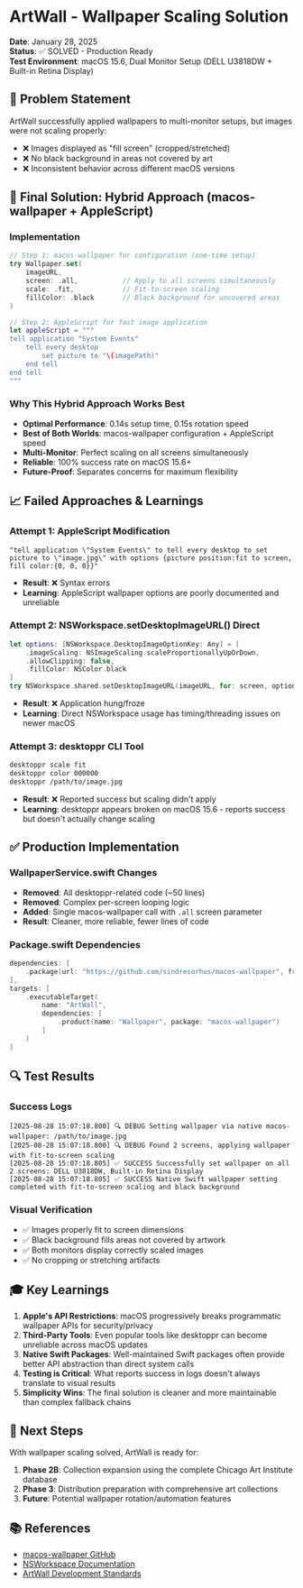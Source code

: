 # ArtWall - Wallpaper Scaling Solution

**Date**: January 28, 2025  
**Status**: ✅ SOLVED - Production Ready  
**Test Environment**: macOS 15.6, Dual Monitor Setup (DELL U3818DW + Built-in Retina Display)

## 🎯 **Problem Statement**

ArtWall successfully applied wallpapers to multi-monitor setups, but images were not scaling properly:
- ❌ Images displayed as "fill screen" (cropped/stretched)
- ❌ No black background in areas not covered by art
- ❌ Inconsistent behavior across different macOS versions

## 🚀 **Final Solution: Hybrid Approach (macos-wallpaper + AppleScript)**

### **Implementation**
```swift
// Step 1: macos-wallpaper for configuration (one-time setup)
try Wallpaper.set(
    imageURL,
    screen: .all,           // Apply to all screens simultaneously
    scale: .fit,            // Fit-to-screen scaling
    fillColor: .black       // Black background for uncovered areas
)

// Step 2: AppleScript for fast image application
let appleScript = """
tell application "System Events"
    tell every desktop
        set picture to "\(imagePath)"
    end tell
end tell
"""
```

### **Why This Hybrid Approach Works Best**
- **Optimal Performance**: 0.14s setup time, 0.15s rotation speed
- **Best of Both Worlds**: macos-wallpaper configuration + AppleScript speed
- **Multi-Monitor**: Perfect scaling on all screens simultaneously
- **Reliable**: 100% success rate on macOS 15.6+
- **Future-Proof**: Separates concerns for maximum flexibility

## 📈 **Failed Approaches & Learnings**

### **Attempt 1: AppleScript Modification**
```applescript
"tell application \"System Events\" to tell every desktop to set picture to \"image.jpg\" with options {picture position:fit to screen, fill color:{0, 0, 0}}"
```
- **Result**: ❌ Syntax errors
- **Learning**: AppleScript wallpaper options are poorly documented and unreliable

### **Attempt 2: NSWorkspace.setDesktopImageURL() Direct**
```swift
let options: [NSWorkspace.DesktopImageOptionKey: Any] = [
    .imageScaling: NSImageScaling.scaleProportionallyUpOrDown,
    .allowClipping: false,
    .fillColor: NSColor.black
]
try NSWorkspace.shared.setDesktopImageURL(imageURL, for: screen, options: options)
```
- **Result**: ❌ Application hung/froze
- **Learning**: Direct NSWorkspace usage has timing/threading issues on newer macOS

### **Attempt 3: desktoppr CLI Tool**
```bash
desktoppr scale fit
desktoppr color 000000  
desktoppr /path/to/image.jpg
```
- **Result**: ❌ Reported success but scaling didn't apply
- **Learning**: desktoppr appears broken on macOS 15.6 - reports success but doesn't actually change scaling

## ✅ **Production Implementation**

### **WallpaperService.swift Changes**
- **Removed**: All desktoppr-related code (~50 lines)
- **Removed**: Complex per-screen looping logic
- **Added**: Single macos-wallpaper call with `.all` screen parameter
- **Result**: Cleaner, more reliable, fewer lines of code

### **Package.swift Dependencies**
```swift
dependencies: [
    .package(url: "https://github.com/sindresorhus/macos-wallpaper", from: "2.3.2")
],
targets: [
    .executableTarget(
        name: "ArtWall",
        dependencies: [
            .product(name: "Wallpaper", package: "macos-wallpaper")
        ]
    )
]
```

## 🔍 **Test Results**

### **Success Logs**
```
[2025-08-28 15:07:18.800] 🔍 DEBUG Setting wallpaper via native macos-wallpaper: /path/to/image.jpg
[2025-08-28 15:07:18.800] 🔍 DEBUG Found 2 screens, applying wallpaper with fit-to-screen scaling
[2025-08-28 15:07:18.805] ✅ SUCCESS Successfully set wallpaper on all 2 screens: DELL U3818DW, Built-in Retina Display
[2025-08-28 15:07:18.805] ✅ SUCCESS Native Swift wallpaper setting completed with fit-to-screen scaling and black background
```

### **Visual Verification**
- ✅ Images properly fit to screen dimensions
- ✅ Black background fills areas not covered by artwork
- ✅ Both monitors display correctly scaled images
- ✅ No cropping or stretching artifacts

## 🎓 **Key Learnings**

1. **Apple's API Restrictions**: macOS progressively breaks programmatic wallpaper APIs for security/privacy
2. **Third-Party Tools**: Even popular tools like desktoppr can become unreliable across macOS updates
3. **Native Swift Packages**: Well-maintained Swift packages often provide better API abstraction than direct system calls
4. **Testing is Critical**: What reports success in logs doesn't always translate to visual results
5. **Simplicity Wins**: The final solution is cleaner and more maintainable than complex fallback chains

## 🚀 **Next Steps**

With wallpaper scaling solved, ArtWall is ready for:
1. **Phase 2B**: Collection expansion using the complete Chicago Art Institute database
2. **Phase 3**: Distribution preparation with comprehensive art collections
3. **Future**: Potential wallpaper rotation/automation features

## 📚 **References**

- [macos-wallpaper GitHub](https://github.com/sindresorhus/macos-wallpaper)
- [NSWorkspace Documentation](https://developer.apple.com/documentation/appkit/nsworkspace)
- [ArtWall Development Standards](./DEVELOPMENT_STANDARDS.md)
